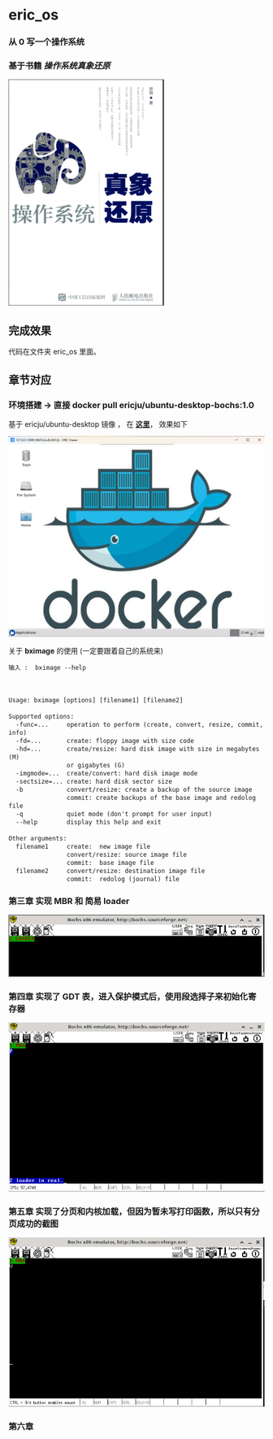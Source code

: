 # eric_os


### 从 0 写一个操作系统

### 基于书籍      ***操作系统真象还原*** 

<img src="https://github.com/Eric-is-good/eric_os/raw/main/imgs/1.png" style="zoom: 50%;" />



## 完成效果

代码在文件夹 eric_os 里面。





## 章节对应



### 环境搭建   ->  直接 docker  pull  ericju/ubuntu-desktop-bochs:1.0

基于 ericju/ubuntu-desktop 镜像  ， 在 [**这里**](https://github.com/Eric-is-good/docker-ubuntu-desktop)， 效果如下

![](https://github.com/Eric-is-good/docker-ubuntu-desktop/blob/main/pics/1.png)



关于 **bximage** 的使用 (一定要跟着自己的系统来)

```shell
输入 :  bximage --help



Usage: bximage [options] [filename1] [filename2]

Supported options:
  -func=...     operation to perform (create, convert, resize, commit, info)
  -fd=...       create: floppy image with size code
  -hd=...       create/resize: hard disk image with size in megabytes (M)
                or gigabytes (G)
  -imgmode=...  create/convert: hard disk image mode
  -sectsize=... create: hard disk sector size
  -b            convert/resize: create a backup of the source image
                commit: create backups of the base image and redolog file
  -q            quiet mode (don't prompt for user input)
  --help        display this help and exit

Other arguments:
  filename1     create:  new image file
                convert/resize: source image file
                commit:  base image file
  filename2     convert/resize: destination image file
                commit:  redolog (journal) file

```



### 第三章    实现 MBR 和 简易 loader   

![](https://github.com/Eric-is-good/eric_os/raw/main/imgs/3.png)





### 第四章  实现了 GDT 表，进入保护模式后，使用段选择子来初始化寄存器

![](https://github.com/Eric-is-good/eric_os/raw/main/imgs/4.png)







### 第五章  实现了分页和内核加载，但因为暂未写打印函数，所以只有分页成功的截图

![](https://github.com/Eric-is-good/eric_os/raw/main/imgs/5.png)



### 第六章  
